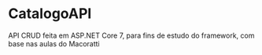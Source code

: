 # CatalogoAPI
API CRUD feita em ASP.NET Core 7, para fins de estudo do framework, com base nas aulas do Macoratti
